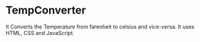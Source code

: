 # TempConverter
It Converts the Temperature from farenheit to celsius and vice-versa.
It uses HTML, CSS and JavaScript.
